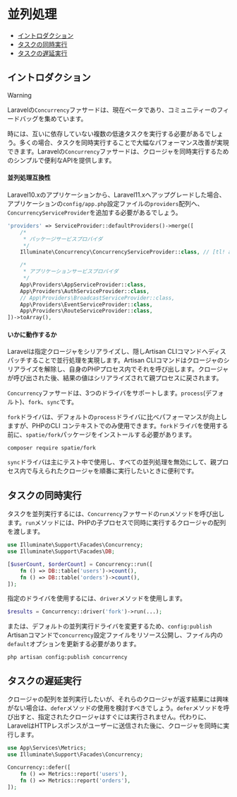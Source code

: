 # 並列処理

- [イントロダクション](#introduction)
- [タスクの同時実行](#running-concurrent-tasks)
- [タスクの遅延実行](#deferring-concurrent-tasks)

<a name="introduction"></a>
## イントロダクション

> [!WARNING]
> Laravelの`Concurrency`ファサードは、現在ベータであり、コミュニティーのフィードバッグを集めています。

時には、互いに依存していない複数の低速タスクを実行する必要があるでしょう。多くの場合、タスクを同時実行することで大幅なパフォーマンス改善が実現できます。Laravelの`Concurrency`ファサードは、クロージャを同時実行するためのシンプルで便利なAPIを提供します。

<a name="concurrency-compatibility"></a>
#### 並列処理互換性

Laravel10.xのアプリケーションから、Laravel11.xへアップグレードした場合、アプリケーションの`config/app.php`設定ファイルの`providers`配列へ、`ConcurrencyServiceProvider`を追加する必要があるでしょう。

```php
'providers' => ServiceProvider::defaultProviders()->merge([
    /*
     * パッケージサービスプロバイダ
     */
    Illuminate\Concurrency\ConcurrencyServiceProvider::class, // [tl! add]

    /*
     * アプリケーションサービスプロバイダ
     */
    App\Providers\AppServiceProvider::class,
    App\Providers\AuthServiceProvider::class,
    // App\Providers\BroadcastServiceProvider::class,
    App\Providers\EventServiceProvider::class,
    App\Providers\RouteServiceProvider::class,
])->toArray(),
```

<a name="how-it-works"></a>
#### いかに動作するか

Laravelは指定クロージャをシリアライズし、隠しArtisan CLIコマンドへディスパッチすることで並行処理を実現します。Artisan CLIコマンドはクロージャのシリアライズを解除し、自身のPHPプロセス内でそれを呼び出します。クロージャが呼び出された後、結果の値はシリアライズされて親プロセスに戻されます。

`Concurrency`ファサードは、3つのドライバをサポートします。`process`(デフォルト)、`fork`、`sync`です。

`fork`ドライバは、デフォルトの`process`ドライバに比べパフォーマンスが向上しますが、PHPのCLI コンテキストでのみ使用できます。`fork`ドライバを使用する前に、`spatie/fork`パッケージをインストールする必要があります。

```shell
composer require spatie/fork
```

`sync`ドライバは主にテスト中で使用し、すべての並列処理を無効にして、親プロセス内で与えられたクロージャを順番に実行したいときに便利です。

<a name="running-concurrent-tasks"></a>
## タスクの同時実行

タスクを並列実行するには、`Concurrency`ファサードの`run`メソッドを呼び出します。`run`メソッドには、PHPの子プロセスで同時に実行するクロージャの配列を渡します。

```php
use Illuminate\Support\Facades\Concurrency;
use Illuminate\Support\Facades\DB;

[$userCount, $orderCount] = Concurrency::run([
    fn () => DB::table('users')->count(),
    fn () => DB::table('orders')->count(),
]);
```

指定のドライバを使用するには、`driver`メソッドを使用します。

```php
$results = Concurrency::driver('fork')->run(...);
```

または、デフォルトの並列実行ドライバを変更するため、`config:publish` Artisanコマンドで`concurrency`設定ファイルをリソース公開し、ファイル内の`default`オプションを更新する必要があります。

```shell
php artisan config:publish concurrency
```

<a name="deferring-concurrent-tasks"></a>
## タスクの遅延実行

クロージャの配列を並列実行したいが、それらのクロージャが返す結果には興味がない場合は、`defer`メソッドの使用を検討すべきでしょう。`defer`メソッドを呼び出すと、指定されたクロージャはすぐには実行されません。代わりに、LaravelはHTTPレスポンスがユーザーに送信された後に、クロージャを同時に実行します。

```php
use App\Services\Metrics;
use Illuminate\Support\Facades\Concurrency;

Concurrency::defer([
    fn () => Metrics::report('users'),
    fn () => Metrics::report('orders'),
]);
```
